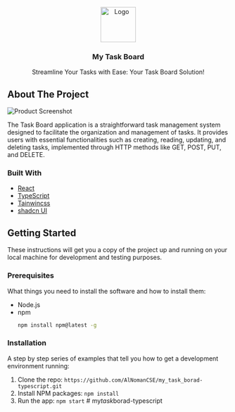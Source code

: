 <br/>
<div align="center">
<a href="https://github.com/ShaanCoding/ReadME-Generator">
<img src="https://stiltsoft.com/wp-content/uploads/2022/10/pandadoc1.png" alt="Logo" width="80" height="80">
</a>
<h3 align="center">My Task Board</h3>
<p align="center">
Streamline Your Tasks with Ease: Your Task Board Solution!

</p>
</div>

## About The Project

![Product Screenshot](https://www.jotform.com/blog/wp-content/uploads/2022/02/35-Task-list-App.png)

The Task Board application is a straightforward task management system designed to facilitate the organization and management of tasks. It provides users with essential functionalities such as creating, reading, updating, and deleting tasks, implemented through HTTP methods like GET, POST, PUT, and DELETE.

### Built With

- [React](https://reactjs.org)
- [TypeScript](https://www.typescriptlang.org/docs/)
- [Tainwincss](https://tailwindcss.com/)
- [shadcn UI](https://ui.shadcn.com/)

## Getting Started

These instructions will get you a copy of the project up and running on your local machine for development and testing purposes.

### Prerequisites

What things you need to install the software and how to install them:

- Node.js
- npm
  ```sh
  npm install npm@latest -g
  ```

### Installation

A step by step series of examples that tell you how to get a development environment running:

1. Clone the repo: `https://github.com/AlNomanCSE/my_task_borad-typescript.git`
2. Install NPM packages: `npm install`
3. Run the app: `npm start`
#   m y _ t a s k _ b o r a d - t y p e s c r i p t  
 